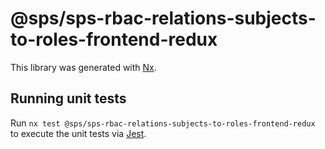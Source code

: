 # @sps/sps-rbac-relations-subjects-to-roles-frontend-redux

This library was generated with [Nx](https://nx.dev).

## Running unit tests

Run `nx test @sps/sps-rbac-relations-subjects-to-roles-frontend-redux` to execute the unit tests via [Jest](https://jestjs.io).
